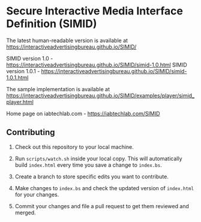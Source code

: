 # Secure Interactive Media Interface Definition (SIMID)

The latest human-readable version is available at https://interactiveadvertisingbureau.github.io/SIMID/

SIMID version 1.0 - https://interactiveadvertisingbureau.github.io/SIMID/simid-1.0.html
SIMID version 1.0.1 - https://interactiveadvertisingbureau.github.io/SIMID/simid-1.0.1.html

The sample implementation is available at https://interactiveadvertisingbureau.github.io/SIMID/examples/player/simid_player.html

Home page on iabtechlab.com - https://iabtechlab.com/SIMID

## Contributing

1. Check out this repository to your local machine.

2. Run `scripts/watch.sh` inside your local copy. This will automatically build `index.html` every time you save a change to `index.bs`.

3. Create a branch to store specific edits you want to contribute.

4. Make changes to `index.bs` and check the updated version of `index.html` for your changes.

5. Commit your changes and file a pull request to get them reviewed and merged.
